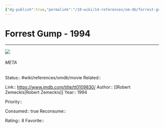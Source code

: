 ```yaml
---
{"dg-publish":true,"permalink":"/10-wiki/14-references/om-db/forrest-gump-1994/","title":"Forrest Gump","tags":["mediaDB/tv/movie"]}
---
```



# Forrest Gump - 1994
---
![](https://m.media-amazon.com/images/M/MV5BNWIwODRlZTUtY2U3ZS00Yzg1LWJhNzYtMmZiYmEyNmU1NjMzXkEyXkFqcGdeQXVyMTQxNzMzNDI@._V1_SX300.jpg)





###### META
Status:: #wiki/references/omdb/movie
Related:: 

Link:: https://www.imdb.com/title/tt0109830/
Author:: [[Robert Zemeckis\|Robert Zemeckis]]
Year:: 1994

Priority:: 

Consumed:: true
Reconsume:: 

Rating:: 8
Favorite:: 
